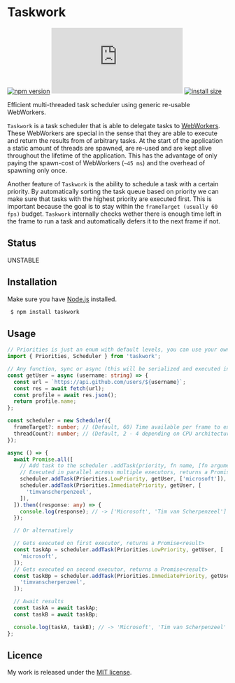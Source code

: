 # Taskwork

[![npm version](https://badge.fury.io/js/taskwork.svg)](https://badge.fury.io/js/taskwork)
[![gzip size](https://img.badgesize.io/https:/unpkg.com/taskwork/dist/taskwork.esm.js?compression=gzip)](https://unpkg.com/taskwork)
[![install size](https://packagephobia.now.sh/badge?p=taskwork)](https://packagephobia.now.sh/result?p=taskwork)

Efficient multi-threaded task scheduler using generic re-usable WebWorkers.

`Taskwork` is a task scheduler that is able to delegate tasks to [WebWorkers](https://developer.mozilla.org/en-US/docs/Web/API/Web_Workers_API). These WebWorkers are special in the sense that they are able to execute and return the results from of arbitrary tasks. At the start of the application a static amount of threads are spawned, are re-used and are kept alive throughout the lifetime of the application. This has the advantage of only paying the spawn-cost of WebWorkers (`~45 ms`) and the overhead of spawning only once.

Another feature of `Taskwork` is the ability to schedule a task with a certain priority. By automatically sorting the task queue based on priority we can make sure that tasks with the highest priority are executed first. This is important because the goal is to stay within the `frameTarget (usually 60 fps)` budget. `Taskwork` internally checks wether there is enough time left in the frame to run a task and automatically defers it to the next frame if not.

## Status

UNSTABLE

## Installation

Make sure you have [Node.js](http://nodejs.org/) installed.

```sh
 $ npm install taskwork
```

## Usage

```ts
// Priorities is just an enum with default levels, you can use your own
import { Priorities, Scheduler } from 'taskwork';

// Any function, sync or async (this will be serialized and executed inside of a WebWorker)
const getUser = async (username: string) => {
  const url = `https://api.github.com/users/${username}`;
  const res = await fetch(url);
  const profile = await res.json();
  return profile.name;
};

const scheduler = new Scheduler({
  frameTarget?: number; // (Default, 60) Time available per frame to execute tasks
  threadCount?: number; // (Default, 2 - 4 depending on CPU architecture) Amount of threads to spawn
});

async () => {
  await Promise.all([
    // Add task to the scheduler .addTask(priority, fn name, [fn arguments])
    // Executed in parallel across multiple executors, returns a Promise<result>
    scheduler.addTask(Priorities.LowPriority, getUser, ['microsoft']),
    scheduler.addTask(Priorities.ImmediatePriority, getUser, [
      'timvanscherpenzeel',
    ]),
  ]).then((response: any) => {
    console.log(response); // -> ['Microsoft', 'Tim van Scherpenzeel']
  });

  // Or alternatively

  // Gets executed on first executor, returns a Promise<result>
  const taskAp = scheduler.addTask(Priorities.LowPriority, getUser, [
    'microsoft',
  ]);
  // Gets executed on second executor, returns a Promise<result>
  const taskBp = scheduler.addTask(Priorities.ImmediatePriority, getUser, [
    'timvanscherpenzeel',
  ]);

  // Await results
  const taskA = await taskAp;
  const taskB = await taskBp;

  console.log(taskA, taskB); // -> 'Microsoft', 'Tim van Scherpenzeel'
};
```

## Licence

My work is released under the [MIT license](https://raw.githubusercontent.com/TimvanScherpenzeel/taskwork/master/LICENSE).
